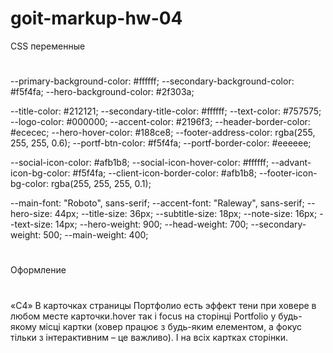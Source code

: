 # goit-markup-hw-04

CSS переменные

#

--primary-background-color: #ffffff;
--secondary-background-color: #f5f4fa;
--hero-background-color: #2f303a;

--title-color: #212121;
--secondary-title-color: #ffffff;
--text-color: #757575;
--logo-color: #000000;
--accent-color: #2196f3;
--header-border-color: #ececec;
--hero-hover-color: #188ce8;
--footer-address-color: rgba(255, 255, 255, 0.6);
--portf-btn-color: #f5f4fa;
--portf-border-color: #eeeeee;

--social-icon-color: #afb1b8;
--social-icon-hover-color: #ffffff;
--advant-icon-bg-color: #f5f4fa;
--client-icon-border-color: #afb1b8;
--footer-icon-bg-color: rgba(255, 255, 255, 0.1);

--main-font: "Roboto", sans-serif;
--accent-font: "Raleway", sans-serif;
--hero-size: 44px;
--title-size: 36px;
--subtitle-size: 18px;
--note-size: 16px;
--text-size: 14px;
--hero-weight: 900;
--head-weight: 700;
--secondary-weight: 500;
--main-weight: 400;

#

<!-- Общие -->

#

<!-- *«A1» В корне проекта есть папка images с изображениями. -->

<!-- *«A2» Все векторные изображения (иконки) собраны в SVG-спрайт icons.svg, который лежит в папке images. -->

<!-- *«A3» Все векторные изображения оптимизированы. -->

<!-- *«A4» В корне проекта есть папка css с файлами стилей. -->

<!-- *«A5» Все стили написаны в одном файле styles.css, который находится в папке css. -->

<!-- *«A6» В названиях файлов нет заглавных букв, пробелов и транслита, только буквы и слова английского языка. -->

<!-- *«A7» Исходный код отформатирован при помощи Prettier. -->

<!-- *«A8» Все изображения и текстовый контент взяты из макета. -->

<!-- *«A9» На всех HTML-страницах подключен нормализатор стилей modern-nomalize. -->

<!-- *«A10» Код написан следуя руководству. -->

#

<!-- *Разметка -->

#

<!-- *«B1» Для всех иконок используется векторная графика в формате svg. -->

<!-- *«B2» SVG-иконки экспортированы правильно. При экспорте выбрана «группа», а не сам вектор. -->

<!-- *«B3» Все иконки из SVG-спрайта добавлены в HTML при помощи тегов <svg> и <use> -->

<!-- *«B4» Размеры иконок взяты из макета и заданы элементу <svg> в HTML-файле. -->

<!-- *«B5» В блоке Контактов в шапке, добавлены иконки конверта и телефона. -->

<!-- *«B6» В секции Преимуществ добавлены иконки. -->

<!-- *«B7» В секции Команды добавлены иконки соцсетей. -->

<!-- *«B8» В секции Клиентов добавлены иконки компаний. -->

<!-- *«B9» В футере добавлены иконки соцсетей. -->

#

Оформление

#

<!-- *«C1» Большое изображение с эффектом затемнения (под хедером) выполнено как фон. Для затемнения используется многослойный фон с градиентом. -->

<!-- *«C2» Фоновое изображение в блоке под хедером не растягивается шире своего оригинального размера 1600рх. -->

<!-- *«C3» В карточках секции Наша команда есть постоянный эффект тени. -->

«C4» В карточках страницы Портфолио есть эффект тени при ховере в любом месте карточки.hover так і focus на сторінці Portfolio у будь-якому місці картки (ховер працює з будь-яким елементом, а фокус тільки з інтерактивним – це важливо). І на всіх картках сторінки.

<!-- *«C5» В фильтре (список кнопок) страницы Портфолио есть эффект тени при ховере или фокусе на кнопки. -->

<!-- *«C6» При ховере или фокусе, иконки должны переходить в активное состояние - изменять цвет, если это указано в макете. -->
